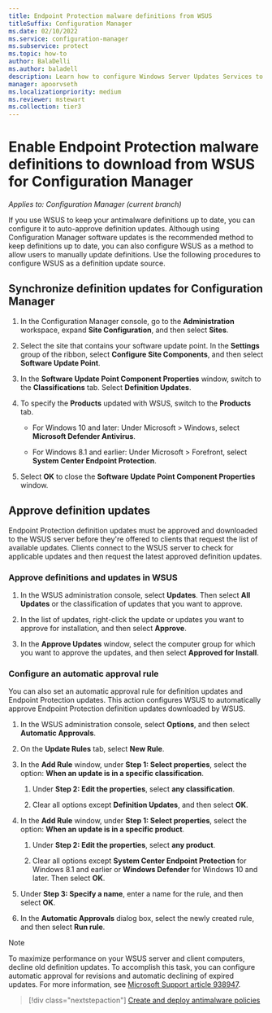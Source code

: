 ```yaml
---
title: Endpoint Protection malware definitions from WSUS
titleSuffix: Configuration Manager
ms.date: 02/10/2022
ms.service: configuration-manager
ms.subservice: protect
ms.topic: how-to
author: BalaDelli
ms.author: baladell
description: Learn how to configure Windows Server Updates Services to auto-approve definition updates.
manager: apoorvseth
ms.localizationpriority: medium
ms.reviewer: mstewart
ms.collection: tier3
---
```


# Enable Endpoint Protection malware definitions to download from WSUS for Configuration Manager

*Applies to: Configuration Manager (current branch)*

If you use WSUS to keep your antimalware definitions up to date, you can configure it to auto-approve definition updates. Although using Configuration Manager software updates is the recommended method to keep definitions up to date, you can also configure WSUS as a method to allow users to manually update definitions. Use the following procedures to configure WSUS as a definition update source.

## Synchronize definition updates for Configuration Manager

1. In the Configuration Manager console, go to the **Administration** workspace, expand **Site Configuration**, and then select **Sites**.

1. Select the site that contains your software update point. In the **Settings** group of the ribbon, select **Configure Site Components**, and then select **Software Update Point**.

1. In the **Software Update Point Component Properties** window, switch to the **Classifications** tab. Select **Definition Updates**.

1. To specify the **Products** updated with WSUS, switch to the **Products** tab.

    - For Windows 10 and later: Under Microsoft > Windows, select **Microsoft Defender Antivirus**.

    - For Windows 8.1 and earlier: Under Microsoft > Forefront, select **System Center Endpoint Protection**.

1. Select **OK** to close the **Software Update Point Component Properties** window.

## Approve definition updates

Endpoint Protection definition updates must be approved and downloaded to the WSUS server before they're offered to clients that request the list of available updates. Clients connect to the WSUS server to check for applicable updates and then request the latest approved definition updates.

### Approve definitions and updates in WSUS

1. In the WSUS administration console, select **Updates**. Then select **All Updates** or the classification of updates that you want to approve.

1. In the list of updates, right-click the update or updates you want to approve for installation, and then select **Approve**.

1. In the **Approve Updates** window, select the computer group for which you want to approve the updates, and then select **Approved for Install**.

### Configure an automatic approval rule

You can also set an automatic approval rule for definition updates and Endpoint Protection updates. This action configures WSUS to automatically approve Endpoint Protection definition updates downloaded by WSUS.

1. In the WSUS administration console, select **Options**, and then select **Automatic Approvals**.

1. On the **Update Rules** tab, select **New Rule**.

1. In the **Add Rule** window, under **Step 1: Select properties**, select the option: **When an update is in a specific classification**.

    1. Under **Step 2: Edit the properties**, select **any classification**.

    1. Clear all options except **Definition Updates**, and then select **OK**.

1. In the **Add Rule** window, under **Step 1: Select properties**, select the option: **When an update is in a specific product**.

    1. Under **Step 2: Edit the properties**, select **any product**.

    1. Clear all options except **System Center Endpoint Protection** for Windows 8.1 and earlier or **Windows Defender** for Windows 10 and later. Then select **OK**.

1. Under **Step 3: Specify a name**, enter a name for the rule, and then select **OK**.

1. In the **Automatic Approvals** dialog box, select the newly created rule, and then select **Run rule**.

> [!NOTE]
> To maximize performance on your WSUS server and client computers, decline old definition updates. To accomplish this task, you can configure automatic approval for revisions and automatic declining of expired updates. For more information, see [Microsoft Support article 938947](https://support.microsoft.com/kb/938947).

> [!div class="nextstepaction"]
> [Create and deploy antimalware policies](endpoint-antimalware-policies.md)
